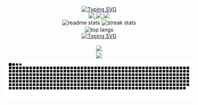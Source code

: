 <div align=center>
    <a href="https://git.io/typing-svg"><img src="https://readme-typing-svg.demolab.com?font=Roboto+Mono&weight=900&size=23&pause=1000&color=6915F7&background=FFFFFF00&repeat=true&random=false&width=435&lines=Ol%C3%A1%2C+me+chamo+Gabriel+Pinheiro%F0%9F%91%8B%F0%9F%8F%BB" alt="Typing SVG" /></a>
</div>

<div align="center"> 
  <a href="mailto:gabrielpinheirocardoso@gmail.com">
    <img src="https://img.shields.io/badge/Gmail-333333?style=for-the-badge&logo=gmail&logoColor=red" />
  </a>
  <a href="https://www.linkedin.com/in/gabriel-pinheiro-cardoso-640424265/" target="_blank">
    <img src="https://img.shields.io/badge/LinkedIn-0077B5?style=for-the-badge&logo=linkedin&logoColor=white" target="_blank" />
  </a>
  <a href="https://www.hackerrank.com/gabrielpinheiro4" target="_blank">
     <img src="https://img.shields.io/badge/-Hackerrank-2EC866?style=for-the-badge&logo=HackerRank&logoColor=white" />
  </a>
</div>

<div align=center>
    <img width=390 src="https://github-readme-stats-salesp07.vercel.app/api?username=GabrielPinheiroCardoso&count_private=true&show_icons=true&theme=midnight-purple&rank_icon=github&border_radius=10" alt="readme stats" />
    <img width=390 src="https://github-readme-streak-stats-salesp07.vercel.app/?user=GabrielPinheiroCardoso&count_private=true&theme=midnight-purple&border_radius=10" alt="streak stats"/>
  <br/>
  <img width=325 align="center" src="https://github-readme-stats-salesp07.vercel.app/api/top-langs/?username=GabrielPinheiroCardoso&hide=HTML&langs_count=8&layout=compact&theme=midnight-purple&border_radius=10&size_weight=0.5&count_weight=0.5&exclude_repo=github-readme-stats" alt="top langs" />
</div>

<div align=center>
    <a href="https://git.io/typing-svg"><img src="https://readme-typing-svg.demolab.com?font=Roboto+Mono&weight=900&size=19&pause=2000&color=8807F7&background=FFFFFF00&multiline=true&random=false&width=530&lines=Sou+um+estudante+que+adora+tecnologia+%F0%9F%9A%80%2C;jogos+%F0%9F%8E%AE+e+softwares+%E2%9D%A4%EF%B8%8F%F0%9F%96%A5%EF%B8%8F" alt="Typing SVG" /></a>
    </div>
</div>

<div style = "display; inline_block" align=center><br/>
    <a>
        <img src="https://skillicons.dev/icons?i=c,cpp,js,html,css,java,eclipse" /><br>
        <img src="https://skillicons.dev/icons?i=mysql,git,github,vscode,discord" />
    </a>
</div>

<div> 
  <picture>
  <source
    media="(prefers-color-scheme: dark)"
    srcset="https://raw.githubusercontent.com/platane/snk/output/github-contribution-grid-snake-dark.svg"
  />
  <img
    alt="github contribution grid snake animation"
    src="https://raw.githubusercontent.com/platane/snk/output/github-contribution-grid-snake.svg"
  />
</picture>
</div>

